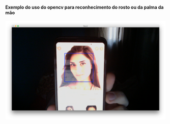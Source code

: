 #### Exemplo do uso do opencv para reconhecimento do rosto ou da palma da mão

<img src="exemplo.png" alt="Exemplo" />
